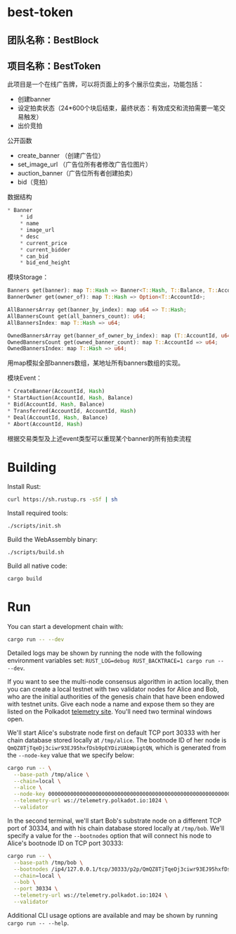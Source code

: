 # best-token

## 团队名称：BestBlock
## 项目名称：BestToken

此项目是一个在线广告牌，可以将页面上的多个展示位卖出，功能包括：
* 创建banner
* 设定拍卖状态（24*600个块后结束，最终状态：有效成交和流拍需要一笔交易触发）
* 出价竞拍

公开函数
* create_banner （创建广告位）
* set_image_url （广告位所有者修改广告位图片）
* auction_banner（广告位所有者创建拍卖）
* bid（竞拍）

数据结构

```rust
* Banner
	* id
	* name
	* image_url
	* desc
	* current_price
	* current_bidder
	* can_bid
	* bid_end_height
```

模块Storage：
```rust
Banners get(banner): map T::Hash => Banner<T::Hash, T::Balance, T::AccountId, T::BlockNumber>;
BannerOwner get(owner_of): map T::Hash => Option<T::AccountId>;

AllBannersArray get(banner_by_index): map u64 => T::Hash;
AllBannersCount get(all_banners_count): u64;
AllBannersIndex: map T::Hash => u64;

OwnedBannersArray get(banner_of_owner_by_index): map (T::AccountId, u64) => T::Hash;
OwnedBannersCount get(owned_banner_count): map T::AccountId => u64;
OwnedBannersIndex: map T::Hash => u64;
```

用map模拟全部banners数组，某地址所有banners数组的实现。

模块Event：
```rust
* CreateBanner(AccountId, Hash)
* StartAuction(AccountId, Hash, Balance)
* Bid(AccountId, Hash, Balance)
* Transferred(AccountId, AccountId, Hash)
* Deal(AccountId, Hash, Balance)
* Abort(AccountId, Hash)
```

根据交易类型及上述event类型可以重现某个banner的所有拍卖流程

# Building

Install Rust:

```bash
curl https://sh.rustup.rs -sSf | sh
```

Install required tools:

```bash
./scripts/init.sh
```

Build the WebAssembly binary:

```bash
./scripts/build.sh
```

Build all native code:

```bash
cargo build
```

# Run

You can start a development chain with:

```bash
cargo run -- --dev
```

Detailed logs may be shown by running the node with the following environment variables set: `RUST_LOG=debug RUST_BACKTRACE=1 cargo run -- --dev`.

If you want to see the multi-node consensus algorithm in action locally, then you can create a local testnet with two validator nodes for Alice and Bob, who are the initial authorities of the genesis chain that have been endowed with testnet units. Give each node a name and expose them so they are listed on the Polkadot [telemetry site](https://telemetry.polkadot.io/#/Local%20Testnet). You'll need two terminal windows open.

We'll start Alice's substrate node first on default TCP port 30333 with her chain database stored locally at `/tmp/alice`. The bootnode ID of her node is `QmQZ8TjTqeDj3ciwr93EJ95hxfDsb9pEYDizUAbWpigtQN`, which is generated from the `--node-key` value that we specify below:

```bash
cargo run -- \
  --base-path /tmp/alice \
  --chain=local \
  --alice \
  --node-key 0000000000000000000000000000000000000000000000000000000000000001 \
  --telemetry-url ws://telemetry.polkadot.io:1024 \
  --validator
```

In the second terminal, we'll start Bob's substrate node on a different TCP port of 30334, and with his chain database stored locally at `/tmp/bob`. We'll specify a value for the `--bootnodes` option that will connect his node to Alice's bootnode ID on TCP port 30333:

```bash
cargo run -- \
  --base-path /tmp/bob \
  --bootnodes /ip4/127.0.0.1/tcp/30333/p2p/QmQZ8TjTqeDj3ciwr93EJ95hxfDsb9pEYDizUAbWpigtQN \
  --chain=local \
  --bob \
  --port 30334 \
  --telemetry-url ws://telemetry.polkadot.io:1024 \
  --validator
```

Additional CLI usage options are available and may be shown by running `cargo run -- --help`.
